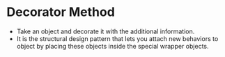 # Decorator Method
- Take an object and decorate it with the additional information.
- It is the structural design pattern that lets you attach new behaviors to object by placing these objects inside the special wrapper objects.
